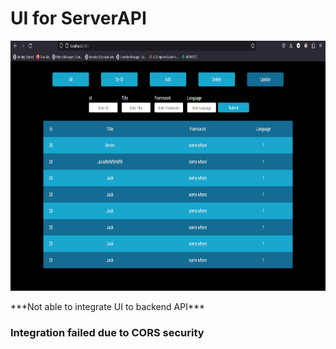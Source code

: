  <h1>UI for ServerAPI</h1>
  
   
   <img src="./Ss/UI image.png"  alt=""   width="800" height="400" >
  
  
  <p>***Not able to integrate UI to backend API***<p>
  <h3>Integration failed due to CORS security<h3>
